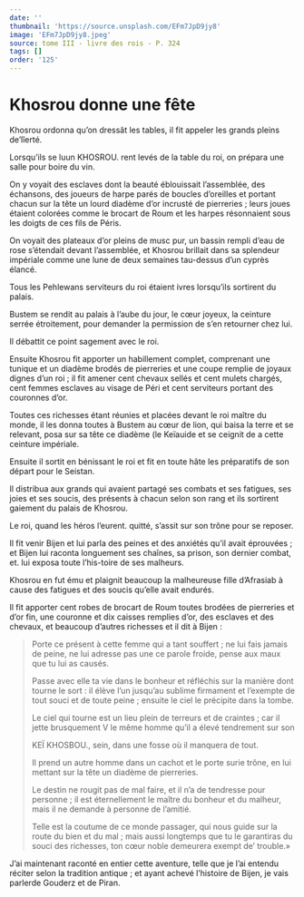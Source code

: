 ```yaml
---
date: ''
thumbnail: 'https://source.unsplash.com/EFm7JpD9jy8'
image: 'EFm7JpD9jy8.jpeg'
source: tome III - livre des rois - P. 324
tags: []
order: '125'
---
```


# Khosrou donne une fête

Khosrou ordonna qu’on dressât les tables, il fit appeler les grands pleins de’lîerté.

Lorsqu’ils se luun KHOSROU. rent levés de la table du roi, on prépara une salle pour boire du vin.

On y voyait des esclaves dont la beauté éblouissait l’assemblée, des échansons, des joueurs de harpe parés de boucles d’oreilles et portant chacun sur la tête un lourd diadème d’or incrusté de pierreries ; leurs joues étaient colorées comme le brocart de Roum et les harpes résonnaient sous les doigts de ces fils de Péris.

On voyait des plateaux d’or pleins de musc pur, un bassin rempli d’eau de rose s’étendait devant l’assemblée, et Khosrou brillait dans sa splendeur impériale comme une lune de deux semaines tau-dessus d’un cyprès élancé.

Tous les Pehlewans serviteurs du roi étaient ivres lorsqu’ils sortirent du palais.

Bustem se rendit au palais à l’aube du jour, le cœur joyeux, la ceinture serrée étroitement, pour demander la permission de s’en retourner chez lui.

Il débattit ce point sagement avec le roi.

Ensuite Khosrou fit apporter un habillement complet, comprenant une tunique et un diadème brodés de pierreries et une coupe remplie de joyaux dignes d’un roi ; il fit amener cent chevaux sellés et cent mulets chargés, cent femmes esclaves au visage de Péri et cent serviteurs portant des couronnes d’or.

Toutes ces richesses étant réunies et placées devant le roi maître du monde, il les donna toutes à Bustem au cœur de lion, qui baisa la terre et se relevant, posa sur sa tête ce diadème (le Keïauide et se ceignit de
a
cette ceinture impériale.

Ensuite il sortit en bénissant le roi et fit en toute hâte les préparatifs de son départ pour le Seistan.

Il distribua aux grands qui avaient partagé ses combats et ses fatigues, ses joies et ses soucis, des présents à chacun selon son rang et ils sortirent gaiement du palais de Khosrou.

Le roi, quand les héros l’eurent. quitté, s’assit sur son trône pour se reposer.

Il fit venir Bijen et lui parla des peines et des anxiétés qu’il avait éprouvées ; et Bijen lui raconta longuement ses chaînes, sa prison, son dernier combat, et. lui exposa toute l’his-toire de ses malheurs.

Khosrou en fut ému et plaignit beaucoup la malheureuse fille d’Afrasiab à cause des fatigues et des soucis qu’elle avait endurés.

Il fit apporter cent robes de brocart de Roum toutes brodées de pierreries et d’or fin, une couronne et dix caisses remplies d’or, des esclaves et des chevaux, et beaucoup d’autres richesses et il dit à Bijen :

> Porte ce présent à cette femme qui a tant souffert ; ne lui fais jamais de peine, ne lui adresse pas une ce parole froide, pense aux maux que tu lui as causés.
>
> Passe avec elle ta vie dans le bonheur et réfléchis sur la manière dont tourne le sort : il élève l’un jusqu’au sublime firmament et l’exempte de tout souci et de toute peine ; ensuite le ciel le précipite dans la tombe.
>
> Le ciel qui tourne est un lieu plein de terreurs et de craintes ; car il jette brusquement V le même homme qu’il a élevé tendrement sur son
>
> KEÏ KHOSBOU., sein, dans une fosse où il manquera de tout.
>
> Il prend un autre homme dans un cachot et le porte surie trône, en lui mettant sur la tête un diadème de pierreries.
>
> Le destin ne rougit pas de mal faire, et il n’a de tendresse pour personne ; il est éternellement le maître du bonheur et du malheur, mais il ne demande à personne de l’amitié.
>
> Telle est la coutume de ce monde passager, qui nous guide sur la route du bien et du mal ; mais aussi longtemps que tu le garantiras du souci des richesses, ton cœur noble demeurera exempt de’ trouble.»

J’ai maintenant raconté en entier cette aventure, telle que je l’ai entendu réciter selon la tradition antique ; et ayant achevé l’histoire de Bijen, je vais parlerde Gouderz et de Piran.

